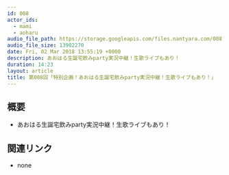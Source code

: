 ```yaml
---
id: 008
actor_ids:
  - mami
  - aoharu
audio_file_path: https://storage.googleapis.com/files.nantyara.com/008.mp3
audio_file_size: 13902270
date: Fri, 02 Mar 2018 13:55:19 +0000
description: あおはる生誕宅飲みparty実況中継！生歌ライブもあり！
duration: 14:23
layout: article
title: 第008回「特別企画！あおはる生誕宅飲みparty実況中継！生歌ライブもあり！」
---
```

## 概要

* あおはる生誕宅飲みparty実況中継！生歌ライブもあり！

## 関連リンク

* none
